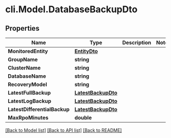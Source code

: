 # cli.Model.DatabaseBackupDto

## Properties

Name | Type | Description | Notes
------------ | ------------- | ------------- | -------------
**MonitoredEntity** | [**EntityDto**](EntityDto.md) |  | 
**GroupName** | **string** |  | 
**ClusterName** | **string** |  | 
**DatabaseName** | **string** |  | 
**RecoveryModel** | **string** |  | 
**LatestFullBackup** | [**LatestBackupDto**](LatestBackupDto.md) |  | 
**LatestLogBackup** | [**LatestBackupDto**](LatestBackupDto.md) |  | 
**LatestDifferentialBackup** | [**LatestBackupDto**](LatestBackupDto.md) |  | 
**MaxRpoMinutes** | **double** |  | 

[[Back to Model list]](../README.md#documentation-for-models) [[Back to API list]](../README.md#documentation-for-api-endpoints) [[Back to README]](../README.md)

